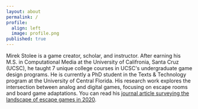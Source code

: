 ```yaml
---
layout: about
permalink: /
profile:
  align: left
  image: profile.png
published: true
---
```


Mirek Stolee is a game creator, scholar, and instructor. After earning his M.S. in Computational Media at the University of Califronia, Santa Cruz (UCSC), he taught 7 unique college courses in UCSC's undergraduate game design programs. He is currently a PhD student in the Texts & Technology program at the University of Central Florida. His research work explores the intersection between analog and digital games, focusing on escape rooms and board game adaptations. You can read his [journal article surveying the landscape of escape games in 2020](https://press.etc.cmu.edu/index.php/product/well-played-vol-10-no-1/).